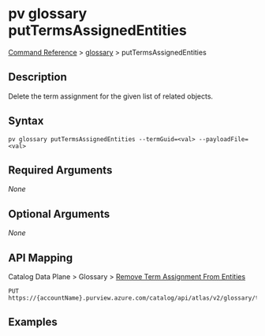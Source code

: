 # pv glossary putTermsAssignedEntities
[Command Reference](../../../README.md#command-reference) > [glossary](./main.md) > putTermsAssignedEntities

## Description
Delete the term assignment for the given list of related objects.

## Syntax
```
pv glossary putTermsAssignedEntities --termGuid=<val> --payloadFile=<val>
```

## Required Arguments
*None*

## Optional Arguments
*None*

## API Mapping
Catalog Data Plane > Glossary > [Remove Term Assignment From Entities](https://docs.microsoft.com/en-us/rest/api/purview/catalogdataplane/glossary/remove-term-assignment-from-entities)
```
PUT https://{accountName}.purview.azure.com/catalog/api/atlas/v2/glossary/terms/{termGuid}/assignedEntities
```

## Examples
```powershell

```